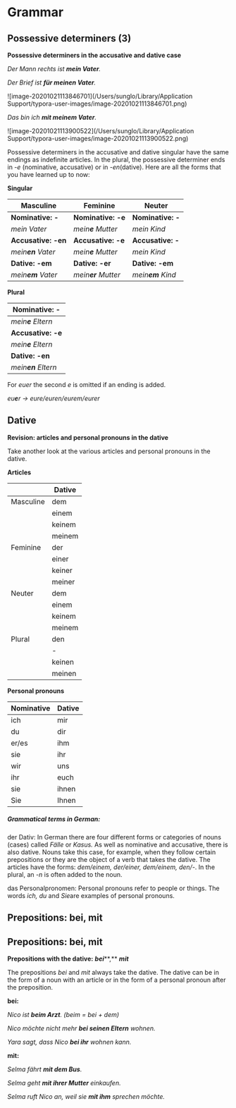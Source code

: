 # Grammar

## Possessive determiners (3)

**Possessive determiners in the accusative and dative case**

*Der Mann rechts ist **mein Vater**.*

*Der Brief ist **für meinen Vater**.*

![image-20201021113846701](/Users/sunglo/Library/Application Support/typora-user-images/image-20201021113846701.png)

*Das bin ich **mit meinem Vater**.*

![image-20201021113900522](/Users/sunglo/Library/Application Support/typora-user-images/image-20201021113900522.png)

Possessive determiners in the accusative and dative singular have the same endings as indefinite articles. In the plural, the possessive determiner ends in *-e* (nominative, accusative) or in *-en*(dative). Here are all the forms that you have learned up to now:

**Singular**

| Masculine           | Feminine            | Neuter            |
| ------------------- | ------------------- | ----------------- |
| **Nominative: -**   | **Nominative: -e**  | **Nominative: -** |
| *mein Vater*        | *mein**e** Mutter*  | *mein Kind*       |
| **Accusative: -en** | **Accusative: -e**  | **Accusative: -** |
| *mein**en** Vater*  | *mein**e** Mutter*  | *mein Kind*       |
| **Dative: -em**     | **Dative: -er**     | **Dative: -em**   |
| *mein**em** Vater*  | *mein**er** Mutter* | *mein**em** Kind* |

 

**Plural**

| **Nominative: -**   |
| ------------------- |
| *mein**e** Eltern*  |
| **Accusative: -e**  |
| *mein**e** Eltern*  |
| **Dative: -en**     |
| *mein**en** Eltern* |



For *euer* the second *e* is omitted if an ending is added.

*eu**e**r -> eure/euren/eurem/eurer*

## Dative

**Revision: articles and personal pronouns in the dative** 

Take another look at the various articles and personal pronouns in the dative.

**Articles**

|           | Dative |
| --------- | ------ |
| Masculine | dem    |
|           | einem  |
|           | keinem |
|           | meinem |
| Feminine  | der    |
|           | einer  |
|           | keiner |
|           | meiner |
| Neuter    | dem    |
|           | einem  |
|           | keinem |
|           | meinem |
| Plural    | den    |
|           | -      |
|           | keinen |
|           | meinen |

 

**Personal pronouns** 

| Nominative | Dative |
| ---------- | ------ |
| ich        | mir    |
| du         | dir    |
| er/es      | ihm    |
| sie        | ihr    |
| wir        | uns    |
| ihr        | euch   |
| sie        | ihnen  |
| Sie        | Ihnen  |



##### Grammatical terms in German:

der Dativ: In German there are four different forms or categories of nouns (cases) called *Fälle* or *Kasus.* As well as nominative and accusative, there is also dative. Nouns take this case, for example, when they follow certain prepositions or they are the object of a verb that takes the dative. The articles have the forms: *dem/einem, der/einer, dem/einem, den/-*. In the plural, an *-n* is often added to the noun.

das Personalpronomen: Personal pronouns refer to people or things. The words *ich,* *du* and *Sie*are examples of personal pronouns.

## Prepositions: bei, mit

## Prepositions: bei, mit

**Prepositions with the dative:** ***bei*****,** ***mit***

The prepositions *bei* and *mit* always take the dative. The dative can be in the form of a noun with an article or in the form of a personal pronoun after the preposition.

**bei:**

*Nico ist **beim Arzt**. (beim = bei + dem)*

*Nico möchte nicht mehr **bei seinen Eltern** wohnen.*

*Yara sagt, dass Nico **bei ihr** wohnen kann.*

**mit:** 

*Selma fährt **mit dem Bus**.*

*Selma geht **mit ihrer Mutter** einkaufen.*

*Selma ruft Nico an, weil sie **mit ihm** sprechen möchte.*